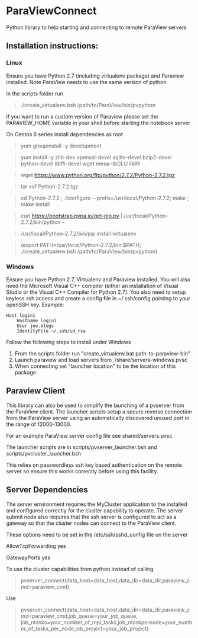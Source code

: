 # ParaViewConnect
Python library to help starting and connecting to remote ParaView servers

## Installation instructions:

### Linux
Ensure you have Python 2.7 (including virtualenv package) and Paraview installed. 
Note ParaView needs to use the same version of python

In the scripts folder run 

> ./create_virtualenv.bsh /path/to/ParaView/bin/pvpython


If you want to run a custom version of Paraview please set the PARAVIEW_HOME variable in your shell before starting the notebook server

On Centos 6 series install dependencies as root

> yum groupinstall -y development

> yum install -y zlib-dev openssl-devel sqlite-devel bzip2-devel python-devel libffi-devel wget mesa-libGLU libXt

> wget https://www.python.org/ftp/python/2.7.2/Python-2.7.2.tgz

> tar xvf Python-2.7.2.tgz

> cd Python-2.7.2 ; ./configure --prefix=/usr/local/Python-2.7.2; make ; make install

> curl https://bootstrap.pypa.io/get-pip.py | /usr/local/Python-2.7.2/bin/python -

> /usr/local/Python-2.7.2/bin/pip install virtualenv

> (export PATH=/usr/local/Python-2.7.2/bin:$PATH; ./create_virtualenv.bsh /path/to/ParaView/bin/pvpython)

### Windows
Ensure you have Python 2.7, Virtualenv and Paraview installed. You will also need the Microsoft Visual C++ compiler (either an installation of Visual Studio or the Visual C++ Compiler for Python 2.7).
You also need to setup keyless ssh access and create a config file in ~/.ssh/config pointing to your openSSH key.
Example:
```
Host login1
    Hostname login1
    User joe.blogs
    IdentityFile ~/.ssh/id_rsa
```

Follow the following steps to install under Windows  
1. From the scripts folder run "create_virtualenv.bat path-to-paraview-bin"  
2. Launch paraview and load servers from ./share/servers-windows.pvsc  
3. When connecting set "launcher location" to be the location of this package



Paraview Client
---------------

This library can also be used to simplify the launching of a pvserver from the ParaView client. The launcher scripts setup a secure reverse connection from the ParaView server using an automatically discovered unused port in the range of 12000-13000.

For an example ParaView server config file see shared/servers.pvsc

The launcher scripts are in scripts/pvserver_launcher.bsh and scripts/pvcluster_launcher.bsh

This relies on passwordless ssh key based authentication on the remote server so ensure this works correctly before using this facility.

Server Dependencies
-------------------

The server environment requires the MyCluster application to the installed and configured correctly for the cluster capability to operate.
The server submit node also requires that the ssh server is configured to act as a gateway so that the cluster nodes can connect to the ParaView client. 

These options need to be set in the /etc/ssh/sshd_config file on the server

AllowTcpForwarding yes

GatewayPorts yes 

To use the cluster capabilities from python instead of calling

> pvserver_connect(data_host=data_host,data_dir=data_dir,paraview_cmd=paraview_cmd)

Use

> pvserver_connect(data_host=data_host,data_dir=data_dir,paraview_cmd=paraview_cmd,job_queue=your_job_queue,
job_ntasks=your_number_of_mpi_tasks,job_ntaskpernode=your_number_of_tasks_per_node,job_project=your_job_project)

